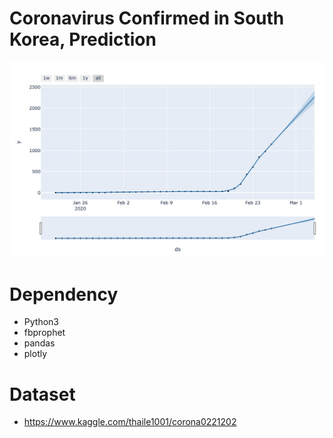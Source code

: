 # Coronavirus Confirmed in South Korea, Prediction



![image_corona](image_corona.jpg)





# Dependency

* Python3
* fbprophet
* pandas
* plotly



# Dataset

* https://www.kaggle.com/thaile1001/corona0221202

